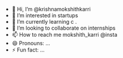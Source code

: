 - 👋 Hi, I’m @krishnamokshithkarri
- 👀 I’m interested in startups
- 🌱 I’m currently learning c .
- 💞️ I’m looking to collaborate on internships
- 📫 How to reach me mokshith_karri  @insta
- 😄 Pronouns: ...
- ⚡ Fun fact: ...

<!---
krishnamokshithkarri/krishnamokshithkarri is a ✨ special ✨ repository because its `README.md` (this file) appears on your GitHub profile.
You can click the Preview link to take a look at your changes.
--->
